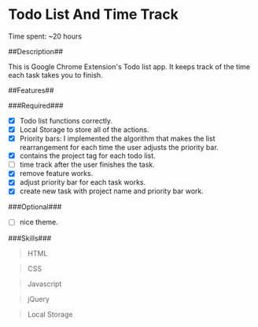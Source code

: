 # Todo List And Time Track

Time spent: ~20 hours

##Description##

This is Google Chrome Extension's Todo list app. It keeps track of the time each task takes you to finish. 

##Features##

###Required###

- [x] Todo list functions correctly.
- [x] Local Storage to store all of the actions.
- [x] Priority bars: I implemented the algorithm that makes the list rearrangement for each time the user 
adjusts the priority bar.
- [x] contains the project tag for each todo list.
- [ ] time track after the user finishes the task. 
- [x] remove feature works.
- [x] adjust priority bar for each task works.
- [x] create new task with project name and priority bar work.

###Optional###
- [ ] nice theme.


###Skills###

> HTML

> CSS

> Javascript

> jQuery

> Local Storage
